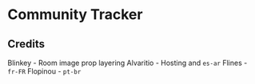 # Community Tracker

## Credits
Blinkey - Room image prop layering
Alvaritio - Hosting and `es-ar`
Flines - `fr-FR`
Flopinou - `pt-br`